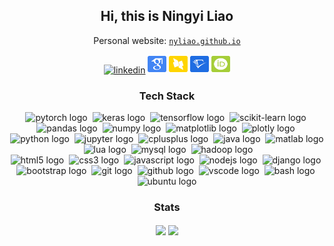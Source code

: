 <h2 align="center">Hi, this is Ningyi Liao</h1> 
<div align="center">
    Personal website: <a href="https://nyliao.github.io/" style="font-family: monospace;"><code>nyliao.github.io</code></a>
    <p></p>
    <a href="https://www.linkedin.com/in/ningyi-liao-94310a2ba"><img alt="linkedin" width="30px" src="https://img.icons8.com/?size=100&id=8808&format=png&color=0288D1"/></a>
    <a href="https://scholar.google.com/citations?user=RadPeSAAAAAJ"><img height="30px" width="30px" src="https://github.com/nyLiao/nyLiao/blob/main/image/academicons/google-scholar-square.svg" alt="google scholar logo" /></a>
    <a href="https://dblp.org/pid/274/2346"><img height="30px" width="30px" src="https://github.com/nyLiao/nyLiao/blob/main/image/academicons/dblp-square.svg" alt="dblp logo" /></a>
    <a href="https://www.semanticscholar.org/author/Ningyi-Liao/1940000983"><img height="30px" width="30px" src="https://github.com/nyLiao/nyLiao/blob/main/image/academicons/semantic-scholar-square.svg" alt="semantic scholar logo" /></a>
    <a href="https://orcid.org/0000-0003-3176-4401"><img height="30px" width="30px" src="https://github.com/nyLiao/nyLiao/blob/main/image/academicons/orcid-square.svg" alt="orcid logo" /></a>
</div>

<h3 align="center">Tech Stack</h2> 
<div align="center">
    <!-- ML/DS -->
    <!-- <br/> -->
    <img height="30px" width="30px" src="https://cdn.jsdelivr.net/gh/devicons/devicon@latest/icons/pytorch/pytorch-original.svg" alt="pytorch logo" />&nbsp;
    <img height="30px" width="30px" src="https://cdn.jsdelivr.net/gh/devicons/devicon@latest/icons/keras/keras-original.svg" alt="keras logo" />&nbsp;
    <img height="30px" width="30px" src="https://cdn.jsdelivr.net/gh/devicons/devicon@latest/icons/tensorflow/tensorflow-original.svg" alt="tensorflow logo" />&nbsp;
    <img height="30px" width="30px" src="https://cdn.jsdelivr.net/gh/devicons/devicon@latest/icons/scikitlearn/scikitlearn-original.svg" alt="scikit-learn logo" />&nbsp;
    <img height="30px" width="30px" src="https://cdn.jsdelivr.net/gh/devicons/devicon@latest/icons/pandas/pandas-original.svg" alt="pandas logo" />&nbsp;
    <img height="30px" width="30px" src="https://cdn.jsdelivr.net/gh/devicons/devicon@latest/icons/numpy/numpy-original.svg" alt="numpy logo" />&nbsp;
    <img height="30px" width="30px" src="https://cdn.jsdelivr.net/gh/devicons/devicon@latest/icons/matplotlib/matplotlib-original.svg" alt="matplotlib logo" />&nbsp;
    <img height="30px" width="30px" src="https://cdn.jsdelivr.net/gh/devicons/devicon@latest/icons/plotly/plotly-original.svg" alt="plotly logo" />&nbsp;
    <!-- <p></p> -->
    <!-- BE/DB -->
    <!-- <br/> -->
    <img height="30px" width="30px" src="https://cdn.jsdelivr.net/gh/devicons/devicon@latest/icons/python/python-original.svg" alt="python logo" />&nbsp;
    <img height="30px" width="30px" src="https://cdn.jsdelivr.net/gh/devicons/devicon@latest/icons/jupyter/jupyter-original.svg" alt="jupyter logo" />&nbsp;
    <img height="30px" width="30px" src="https://cdn.jsdelivr.net/gh/devicons/devicon@latest/icons/cplusplus/cplusplus-original.svg" alt="cplusplus logo" />&nbsp;
    <img height="30px" width="30px" src="https://cdn.jsdelivr.net/gh/devicons/devicon@latest/icons/java/java-original.svg" alt="java logo" />&nbsp;
    <img height="30px" width="30px" src="https://cdn.jsdelivr.net/gh/devicons/devicon@latest/icons/matlab/matlab-original.svg" alt="matlab logo" />&nbsp;
    <img height="30px" width="30px" src="https://cdn.jsdelivr.net/gh/devicons/devicon@latest/icons/lua/lua-original.svg" alt="lua logo" />&nbsp;
    <img height="30px" width="30px" src="https://cdn.jsdelivr.net/gh/devicons/devicon@latest/icons/mysql/mysql-original.svg" alt="mysql logo" />&nbsp;
    <img height="30px" width="30px" src="https://cdn.jsdelivr.net/gh/devicons/devicon@latest/icons/hadoop/hadoop-original.svg" alt="hadoop logo" />&nbsp;
    <!-- <p></p> -->
    <!-- FE -->
    <br/>
    <img height="30px" width="30px" src="https://cdn.jsdelivr.net/gh/devicons/devicon@latest/icons/html5/html5-original.svg" alt="html5 logo" />&nbsp;
    <img height="30px" width="30px" src="https://cdn.jsdelivr.net/gh/devicons/devicon@latest/icons/css3/css3-original.svg" alt="css3 logo" />&nbsp;
    <img height="30px" width="30px" src="https://cdn.jsdelivr.net/gh/devicons/devicon@latest/icons/javascript/javascript-original.svg" alt="javascript logo" />&nbsp;
    <img height="30px" width="30px" src="https://cdn.jsdelivr.net/gh/devicons/devicon@latest/icons/nodejs/nodejs-original.svg" alt="nodejs logo" />&nbsp;
    <img height="30px" width="30px" src="https://cdn.jsdelivr.net/gh/devicons/devicon@latest/icons/django/django-plain.svg" alt="django logo" />&nbsp;
    <img height="30px" width="30px" src="https://cdn.jsdelivr.net/gh/devicons/devicon@latest/icons/bootstrap/bootstrap-original.svg" alt="bootstrap logo" />&nbsp;
    <!-- <p></p> -->
    <!-- DevOps/OS -->
    <!-- <br/> -->
    <img height="30px" width="30px" src="https://cdn.jsdelivr.net/gh/devicons/devicon@latest/icons/git/git-original.svg" alt="git logo" />&nbsp;
    <img height="30px" width="30px" src="https://cdn.jsdelivr.net/gh/devicons/devicon@latest/icons/github/github-original.svg" alt="github logo" />&nbsp;
    <img height="30px" width="30px" src="https://cdn.jsdelivr.net/gh/devicons/devicon@latest/icons/vscode/vscode-original.svg" alt="vscode logo" />&nbsp;
    <img height="30px" width="30px" src="https://cdn.jsdelivr.net/gh/devicons/devicon@latest/icons/bash/bash-original.svg" alt="bash logo" />&nbsp;
    <img height="30px" width="30px" src="https://cdn.jsdelivr.net/gh/devicons/devicon@latest/icons/ubuntu/ubuntu-original.svg" alt="ubuntu logo" />
</div>


<h3 align="center">Stats</h2> 
<div align="center">
<img height=150 align="center" src="https://github-readme-stats.vercel.app/api?username=nyLiao&disable_animations=true&show_icons=true&hide_title=true&hide_rank=true&hide_border=false&count_private=true&include_all_commits=true" />
<img height=150 align="center" src="https://github-readme-stats.vercel.app/api/top-langs/?username=nyLiao&disable_animations=true&hide_title=true&show_icons=true&hide_border=false&layout=compact&langs_count=8&exclude_repo=SJTUsousou&hide=jupyter%20notebook" />
</div>
